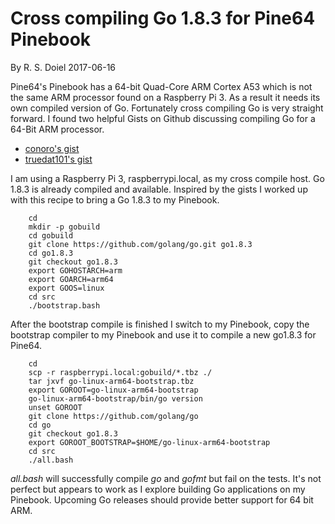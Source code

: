 
# Cross compiling Go 1.8.3 for Pine64 Pinebook

By R. S. Doiel 2017-06-16

Pine64's Pinebook has a 64-bit Quad-Core ARM Cortex A53 which is 
not the same ARM processor found on a Raspberry Pi 3. As a 
result it needs its own compiled version of Go. Fortunately cross 
compiling Go is very straight forward. I found two helpful Gists
on Github discussing compiling Go for a 64-Bit ARM processor. 

+ [conoro's gist](https://gist.github.com/conoro/4fca191fad018b6e47922a21fab499ca)
+ [truedat101's gist](https://gist.github.com/truedat101/5898604b1f7a1ec42d65a75fa6a0b802)

I am using a Raspberry Pi 3, raspberrypi.local, as my cross compile 
host. Go 1.8.3 is already compiled and available.  Inspired by the 
gists I worked up with this recipe to bring a Go 1.8.3 to my Pinebook.

```shell
    cd
    mkdir -p gobuild
    cd gobuild
    git clone https://github.com/golang/go.git go1.8.3
    cd go1.8.3
    git checkout go1.8.3
    export GOHOSTARCH=arm
    export GOARCH=arm64
    export GOOS=linux
    cd src
    ./bootstrap.bash
```

After the bootstrap compile is finished I switch to my Pinebook,
copy the bootstrap compiler to my Pinebook and use it to compile
a new go1.8.3 for Pine64.

```shell
    cd
    scp -r raspberrypi.local:gobuild/*.tbz ./
    tar jxvf go-linux-arm64-bootstrap.tbz
    export GOROOT=go-linux-arm64-bootstrap
    go-linux-arm64-bootstrap/bin/go version
    unset GOROOT
    git clone https://github.com/golang/go
    cd go
    git checkout go1.8.3
    export GOROOT_BOOTSTRAP=$HOME/go-linux-arm64-bootstrap
    cd src
    ./all.bash
```

_all.bash_ will successfully compile _go_ and _gofmt_ but fail on 
the tests. It's not perfect but appears to work as I explore
building Go applications on my Pinebook. Upcoming Go releases should
provide better support for 64 bit ARM.
